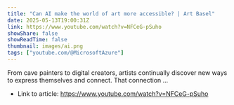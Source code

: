 ```yaml
---
title: "Can AI make the world of art more accessible? | Art Basel"
date: 2025-05-13T19:00:31Z
link: https://www.youtube.com/watch?v=NFCeG-pSuho
showShare: false
showReadTime: false
thumbnail: images/ai.png
tags: ["youtube.com/@MicrosoftAzure"]
---
```

From cave painters to digital creators, artists continually discover new ways to express themselves and connect. That connection ...

- Link to article: https://www.youtube.com/watch?v=NFCeG-pSuho